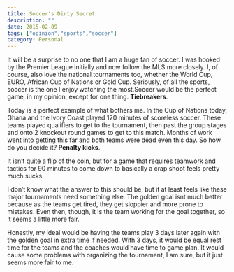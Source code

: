 ```yaml
---
title: Soccer's Dirty Secret
description: ""
date: 2015-02-09
tags: ["opinion","sports","soccer"]
category: Personal
---
```


It will be a surprise to no one that I am a huge fan of soccer. I was hooked by the Premier League initially and now follow the MLS more closely. I, of course, also love the national tournaments too, whether the World Cup, EURO, African Cup of Nations or Gold Cup. Seriously, of all the sports, soccer is the one I enjoy watching the most.Soccer would be the perfect game, in my opinion, except for one thing. **Tiebreakers**.

Today is a perfect example of what bothers me. In the Cup of Nations today, Ghana and the Ivory Coast played 120 minutes of scoreless soccer. These teams played qualifiers to get to the tournament, then past the group stages and onto 2 knockout round games to get to this match. Months of work went into getting this far and both teams were dead even this day. So how do you decide it? **Penalty kicks**.

It isn’t quite a flip of the coin, but for a game that requires teamwork and tactics for 90 minutes to come down to basically a crap shoot feels pretty much sucks.

I don’t know what the answer to this should be, but it at least feels like these major tournaments need something else. The golden goal isnt much better because as the teams get tired, they get sloppier and more prone to mistakes. Even then, though, it is the team working for the goal together, so it seems a little more fair.

Honestly, my ideal would be having the teams play 3 days later again with the golden goal in extra time if needed. With 3 days, it would be equal rest time for the teams and the coaches would have time to game plan. It would cause some problems with organizing the tournament, I am sure, but it just seems more fair to me.

